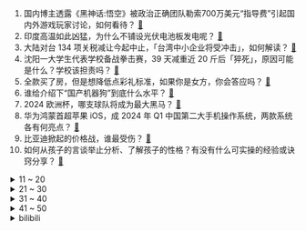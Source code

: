 1. 国内博主透露《黑神话:悟空》被政治正确团队勒索700万美元“指导费”引起国内外游戏玩家讨论，如何看待？ [:link:](https://www.zhihu.com/question/658971899)
2. 印度高温如此凶猛，为什么不铺设光伏电池板发电呢？ [:link:](https://www.zhihu.com/question/658065016)
3. 大陆对台 134 项关税减让今起中止，「台湾中小企业将受冲击」，如何解读？ [:link:](https://www.zhihu.com/question/658981280)
4. 沈阳一大学生代表学校备战拳击赛，39 天减重近 20 斤后「猝死」，原因可能是什么？学校该担责吗？ [:link:](https://www.zhihu.com/question/658988409)
5. 全款买了房，但是想降低点彩礼标准，如果你是女方，你会答应吗？ [:link:](https://www.zhihu.com/question/658794289)
6. 谁给介绍下“国产机器狗”到底什么水平？ [:link:](https://www.zhihu.com/question/32302484)
7. 2024 欧洲杯，哪支球队将成为最大黑马？ [:link:](https://www.zhihu.com/question/656615891)
8. 华为鸿蒙首超苹果 iOS，成 2024 年 Q1 中国第二大手机操作系统，两款系统各有何亮点？ [:link:](https://www.zhihu.com/question/658808732)
9. 比亚迪掀起的价格战，谁最受伤？ [:link:](https://www.zhihu.com/question/658588333)
10. 如何从孩子的言谈举止分析、了解孩子的性格？有没有什么可实操的经验或诀窍分享？ [:link:](https://www.zhihu.com/question/658768061)
<details>
<summary>11 ~ 20</summary>

11. 如果注定要离别，那相遇意义是什么呢？ [:link:](https://www.zhihu.com/question/658889595)
12. G7 发表联合公报要求俄向乌赔偿超 4860 亿美元损失，此举有何意图？俄方接下来会如何应对？ [:link:](https://www.zhihu.com/question/658986669)
13. 有媒体称沙特、美国 50 年石油美元协议终结，沙特不续约，这是真的吗？具体情况如何？ [:link:](https://www.zhihu.com/question/658914744)
14. 2024欧洲杯，谁最可能成为黑马？ [:link:](https://www.zhihu.com/question/658741887)
15. 最近你悟出来什么人生道理？ [:link:](https://www.zhihu.com/question/655915922)
16. 如何看待单机武侠RPG《活侠传》的steam好评率已经低至多半差评？这个游戏值得玩吗？ [:link:](https://www.zhihu.com/question/658969313)
17. 哪支队伍能拿下2024年的欧洲杯冠军？ [:link:](https://www.zhihu.com/question/655948213)
18. 2024 上半年全国大学英语四六级考试结束，今年题目难吗？你考得怎么样？ [:link:](https://www.zhihu.com/question/658976317)
19. 西游记的佛祖神仙那么厉害，为什么不亲自下凡处罚妖怪？ [:link:](https://www.zhihu.com/question/655098706)
20. 《歌手2024》第六期排名公布，孙楠、凡希亚、香缇莫位列前三，如何看待本次排名？ [:link:](https://www.zhihu.com/question/658935230)
</details>
<details>
<summary>21 ~ 30</summary>

21. 杜甫最悲的一首诗是哪一首？ [:link:](https://www.zhihu.com/question/649243654)
22. 西方伪史论者总是认为古希腊的历史经不起“二重证据法”考验，有无谬误？ [:link:](https://www.zhihu.com/question/658931077)
23. 什么是喜欢，什么是爱，爱和喜欢的本质是什么？ [:link:](https://www.zhihu.com/question/656297096)
24. 为什么德国在两次世界大战削弱后人口仍比法国高很多？ [:link:](https://www.zhihu.com/question/652982266)
25. 为什么Ni主导的人是N中最N，却显得没Ne人抽象？ [:link:](https://www.zhihu.com/question/658710099)
26. 学历史有什么用? [:link:](https://www.zhihu.com/question/658502500)
27. 作为爸爸，你有哪些向孩子表达爱的独特方式？ [:link:](https://www.zhihu.com/question/658618804)
28. 新一代载人登月火箭来了，长征十号完成一子级火箭动力系统试车，意味着什么？有哪些看点值得关注？ [:link:](https://www.zhihu.com/question/658900322)
29. 理论上讲，明朝有没有可能恢复汉唐盛世？如果有可能，该怎么操作？ [:link:](https://www.zhihu.com/question/380520347)
30. 如何评价孙楠在《歌手2024》第六期演唱的《人是_》？ [:link:](https://www.zhihu.com/question/658934618)
</details>
<details>
<summary>31 ~ 40</summary>

31. 在公平的游戏环境下，如何设计一把EVP很强，但是PVE很弱的装备？ [:link:](https://www.zhihu.com/question/657319280)
32. 从 17 岁女生姜萍的情况来看，「偏才」应该怎样教育？是不是职高职中的体系更合适？ [:link:](https://www.zhihu.com/question/658937130)
33. 2024 欧洲杯西班牙 3:0 克罗地亚，如何评价这场比赛？ [:link:](https://www.zhihu.com/question/659021860)
34. 2024年6月15日，阿根廷友谊赛4：1战胜危地马拉，梅西一传两射，如何评价这场比赛？ [:link:](https://www.zhihu.com/question/658969393)
35. 华为常务董事余承东称华为支持搭建汽车极端测试国家标准体系，从商业角度如何解读企业此举？ [:link:](https://www.zhihu.com/question/658894824)
36. 在A股市场究竟是谁在赚钱？ [:link:](https://www.zhihu.com/question/657034794)
37. 武松找的仵作为什么什么都交代了，不怕西门庆等人报复吗？ [:link:](https://www.zhihu.com/question/646889838)
38. 李林甫不逝世安史之乱还会发生吗？ [:link:](https://www.zhihu.com/question/658674116)
39. UZI值得有一个英雄联盟名人堂的皮肤吗? [:link:](https://www.zhihu.com/question/658931490)
40. 知名舞蹈工作室 5KM 被疑关门跑路，总部欠租已被勒令清退，部分门店合并计划疑为骗局，具体情况如何？ [:link:](https://www.zhihu.com/question/659011819)
</details>
<details>
<summary>41 ~ 50</summary>

41. 刚入行程序员，未来怎么走? [:link:](https://www.zhihu.com/question/433949922)
42. 有哪些文学名句流传千古？ [:link:](https://www.zhihu.com/question/658938426)
43. 你看过迪丽热巴哪些作品，她演的什么人物让你印象深刻？ [:link:](https://www.zhihu.com/question/658812830)
44. 为什么cs要设计成开局是手枪局？ [:link:](https://www.zhihu.com/question/658703651)
45. 泽连斯基拒绝普京的和谈建议，俄方称其「剥夺乌公民的和平机会」，目前俄乌局势如何？双方最终能否和谈？ [:link:](https://www.zhihu.com/question/658965283)
46. 3000年前，人类自然科学知识十分有限的情况下，周文王（或其身边人）为何能写出《易经》这样的著作？ [:link:](https://www.zhihu.com/question/658496840)
47. 如何评价管虎导演新作《狗阵》？ [:link:](https://www.zhihu.com/question/658894351)
48. 如何入坑 Diffusion 方向？ [:link:](https://www.zhihu.com/question/658056360)
49. 高宗为什么废杀王皇后和萧淑妃？ [:link:](https://www.zhihu.com/question/370298968)
50. 如何评价汤普森即将离开勇士？ [:link:](https://www.zhihu.com/question/658976468)
</details><details>
<summary>bilibili</summary>

</details>